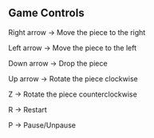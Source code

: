 ## Game Controls

Right arrow -> Move the piece to the right

Left arrow -> Move the piece to the left

Down arrow -> Drop the piece

Up arrow -> Rotate the piece clockwise

Z -> Rotate the piece counterclockwise

R -> Restart

P -> Pause/Unpause

